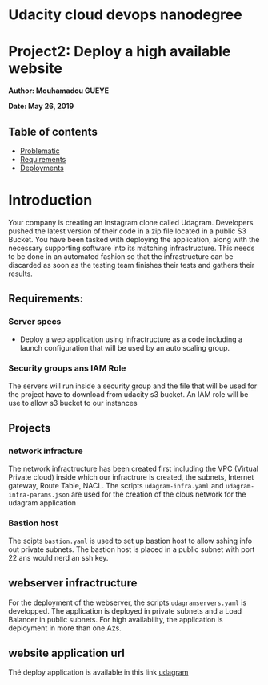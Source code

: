 # Udacity cloud devops nanodegree
# Project2: Deploy a high available website
**Author:<a> Mouhamadou GUEYE</a>**

**Date: May 26, 2019**
## Table of contents

<ul>
<li><a href="#intro">Problematic</a></li>
<li><a href="#requirement">Requirements</a></li>
<li><a href="#projects">Deployments</a></li>
</ul>

<a id="intro"></a>
# Introduction
Your company is creating an Instagram clone called Udagram. Developers pushed the latest version of their code in a zip file located in a public S3 Bucket.
You have been tasked with deploying the application, along with the necessary supporting software into its matching infrastructure.
This needs to be done in an automated fashion so that the infrastructure can be discarded as soon as the testing team finishes their tests and gathers their results.

## Requirements:
<a><a href="#requirement"></a>
### Server specs
- Deploy a wep application using infractructure as a code including a launch configuration that will be used by an auto scaling group.
### Security groups ans IAM Role
The servers will run inside a security group and the file that will be used for the project have to download from udacity s3 bucket. An IAM role will be use to allow s3 bucket to our instances

## Projects
<a><a href="#projects"></a>
 
### network infracture
The network infractructure has been created first including the VPC (Virtual Private cloud) inside which our infractrure is created, the subnets, Internet gateway, Route Table,  NACL. 
 The scripts `udagram-infra.yaml` and `udagram-infra-params.json` are used for the creation of the clous network for the udagram application

### Bastion host 
The scipts `bastion.yaml` is used to set up bastion host to allow sshing info out private subnets. The bastion host is placed in a public subnet with port 22 ans would nerd an ssh key.

## webserver infractructure
For the deployment of the webserver, the scripts `udagramservers.yaml` is developped. The application is deployed in private subnets and a Load Balancer in public subnets. For high availability, the application is deployment in more than one Azs.

## website application url
Thé deploy application is available in this link [udagram](http://udagr-applo-7lzpj7uge8hq-1893948389.eu-west-3.elb.amazonaws.com/index.html)
